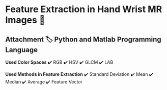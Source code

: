 # Feature Extraction in Hand Wrist MR Images 🦴
Attachment 🏷️ Python and Matlab Programming Language
-----------
**Used Color Spaces**
✔️ RGB 
✔️ HSV
✔️ GLCM
✔️ LAB



**Used Methods in Feature Extraction**
✔️ Standard Deviation
✔️ Mean
✔️ Median
✔️ Average 
✔️ Feature Vector
